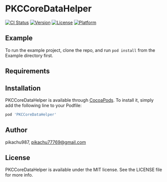 # PKCCoreDataHelper

[![CI Status](http://img.shields.io/travis/pikachu987/PKCCoreDataHelper.svg?style=flat)](https://travis-ci.org/pikachu987/PKCCoreDataHelper)
[![Version](https://img.shields.io/cocoapods/v/PKCCoreDataHelper.svg?style=flat)](http://cocoapods.org/pods/PKCCoreDataHelper)
[![License](https://img.shields.io/cocoapods/l/PKCCoreDataHelper.svg?style=flat)](http://cocoapods.org/pods/PKCCoreDataHelper)
[![Platform](https://img.shields.io/cocoapods/p/PKCCoreDataHelper.svg?style=flat)](http://cocoapods.org/pods/PKCCoreDataHelper)

## Example

To run the example project, clone the repo, and run `pod install` from the Example directory first.

## Requirements

## Installation

PKCCoreDataHelper is available through [CocoaPods](http://cocoapods.org). To install
it, simply add the following line to your Podfile:

```ruby
pod 'PKCCoreDataHelper'
```

## Author

pikachu987, pikachu77769@gmail.com

## License

PKCCoreDataHelper is available under the MIT license. See the LICENSE file for more info.
